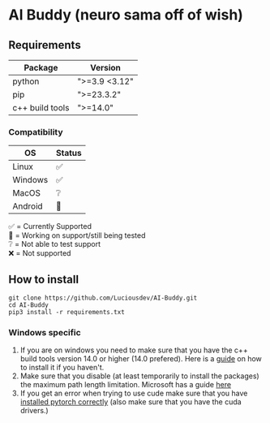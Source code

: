 # AI Buddy (neuro sama off of wish)

## Requirements

| **Package** | **Version**   |
|-------------|---------------|
| python      | ">=3.9 <3.12" |
| pip         | ">=23.3.2"    |
| c++ build tools | ">=14.0" |
### Compatibility
| OS      | Status  |
|---------|---------|
| Linux   | ✅       |
| Windows | ✅       |
| MacOS   | ❔       |
| Android | 🚧      |
✅ = Currently Supported<br>
🚧 = Working on support/still being tested<br>
❔ = Not able to test support<br>
❌ = Not supported

## How to install

```commandline
git clone https://github.com/Luciousdev/AI-Buddy.git
cd AI-Buddy
pip3 install -r requirements.txt
```

### Windows specific
1. If you are on windows you need to make sure that you have the c++ build tools version 14.0 or higher (14.0 prefered).
Here is a [guide](https://stackoverflow.com/questions/64261546/how-to-solve-error-microsoft-visual-c-14-0-or-greater-is-required-when-inst) on how to install it if you haven't.
2. Make sure that you disable (at least temporarily to install the packages) the maximum path length limitation. Microsoft has a guide [here](https://learn.microsoft.com/en-us/windows/win32/fileio/maximum-file-path-limitation?tabs=powershell#enable-long-paths-in-windows-10-version-1607-and-later)
3. If you get an error when trying to use cude make sure that you have [installed pytorch correctly](https://stackoverflow.com/questions/57238344/i-have-a-gpu-and-cuda-installed-in-windows-10-but-pytorchs-torch-cuda-is-availa) (also make sure that you have the cuda drivers.)